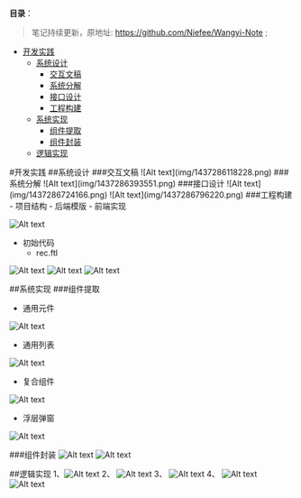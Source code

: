 **目录**：

>笔记持续更新，原地址: https://github.com/Niefee/Wangyi-Note ;

<ul>
<li><a href="#开发实践">开发实践</a><ul>
<li><a href="#系统设计">系统设计</a><ul>
<li><a href="#交互文稿">交互文稿</a></li>
<li><a href="#系统分解">系统分解</a></li>
<li><a href="#接口设计">接口设计</a></li>
<li><a href="#工程构建">工程构建</a></li>
</ul>
</li>
<li><a href="#系统实现">系统实现</a><ul>
<li><a href="#组件提取">组件提取</a></li>
<li><a href="#组件封装">组件封装</a></li>
</ul>
</li>
<li><a href="#逻辑实现">逻辑实现</a></li>
</ul>
</li>
</ul>
#开发实践
##系统设计
###交互文稿
![Alt text](img/1437286118228.png)
###系统分解
![Alt text](img/1437286393551.png)
###接口设计
![Alt text](img/1437286724166.png)
![Alt text](img/1437286796220.png)
###工程构建
 - 项目结构
	 - 后端模版
	 - 前端实现

![Alt text](img/1437286935921.png)

 - 初始代码
	 - rec.ftl

![Alt text](img/1437287004220.png)
![Alt text](img/1437287041797.png)
![Alt text](img/1437287084967.png)

##系统实现
###组件提取
 - 通用元件

![Alt text](img/1437287448868.png)

 - 通用列表

![Alt text](img/1437287515974.png)

 - 复合组件

![Alt text](img/1437287547029.png)

 - 浮层弹窗

![Alt text](img/1437287589344.png)

###组件封装
![Alt text](img/1437287819098.png)
![Alt text](img/1437287995722.png)

##逻辑实现
1、![Alt text](img/1437288092282.png)
2、 ![Alt text](img/1437288172948.png)
3、 ![Alt text](img/1437288203544.png)
4、 ![Alt text](img/1437288272008.png)
	 ![Alt text](img/1437288292508.png)

